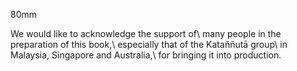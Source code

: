 80mm

We would like to acknowledge the support of\\
many people in the preparation of this book,\\
especially that of the Kataññutā group\\
in Malaysia, Singapore and Australia,\\
for bringing it into production.
